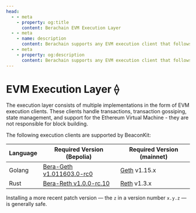 ```yaml
---
head:
  - - meta
    - property: og:title
      content: Berachain EVM Execution Layer
  - - meta
    - name: description
      content: Berachain supports any EVM execution client that follows the Engine API
  - - meta
    - property: og:description
      content: Berachain supports any EVM execution client that follows the Engine API
---
```


# EVM Execution Layer ⟠

The execution layer consists of multiple implementations in the form of EVM execution clients. These clients handle transactions, transaction gossiping, state management, and support for the Ethereum Virtual Machine - they are not responsible for block building.

The following execution clients are supported by BeaconKit:

| Language | Required Version (Bepolia)                                                                       | Required Version (mainnet)                                       |
| -------- | ------------------------------------------------------------------------------------------------ | ---------------------------------------------------------------- |
| Golang   | [Bera-Geth v1.011603.0-rc0](https://github.com/berachain/bera-geth/releases/tag/v1.011603.0-rc0) | [Geth](https://github.com/ethereum/go-ethereum/releases) v1.15.x |
| Rust     | [Bera-Reth v1.0.0-rc.10](https://github.com/berachain/bera-reth/releases/tag/v1.0.0-rc.10)       | [Reth](https://github.com/paradigmxyz/reth/releases) v1.3.x      |

Installing a more recent patch version — the `z` in a version number `x.y.z` — is generally safe.
